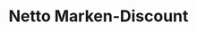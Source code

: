 ---
title: "Netto Marken-Discount"
url: /calw/netto-marken-discount-bahnhofstrasse/
shop: Supermarkt
---